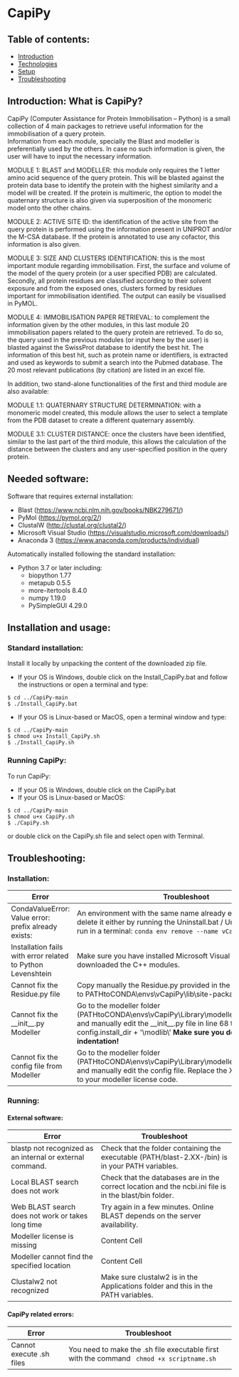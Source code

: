 # CapiPy
## Table of contents:
* [Introduction](#intro)
* [Technologies](#technologies)
* [Setup](#setup)
* [Troubleshooting](#troubleshooting)

## Introduction: What is CapiPy?
CapiPy (Computer Assistance for Protein Immobilisation – Python) is a small collection of 4 main packages to retrieve useful information for the immobilisation of a query protein.	 
Information from each module, specially the Blast and modeller is preferentially used by the others. In case no such information is given, the user will have to input the necessary information. 

MODULE 1: BLAST and MODELLER: this module only requires the 1 letter amino acid sequence of the query protein. This will be blasted against the protein data base to identify the protein with the highest similarity and a model will be created. If the protein is multimeric, the option to model the quaternary structure is also given via superposition of the monomeric model onto the other chains. 

MODULE 2: ACTIVE SITE ID: the identification of the active site from the query protein is performed using the information present in UNIPROT and/or the M-CSA database. If the protein is annotated to use any cofactor, this information is also given. 

MODULE 3: SIZE AND CLUSTERS IDENTIFICATION: this is the most important module regarding immobilisation. First, the surface and volume of the model of the query protein (or a user specified PDB) are calculated. Secondly, all protein residues are classified according to their solvent exposure and from the exposed ones, clusters formed by residues important for immobilisation identified. The output can easily be visualised in PyMOL.

MODULE 4: IMMOBILISATION PAPER RETRIEVAL: to complement the information given by the other modules, in this last module 20 immobilisation papers related to the query protein are retrieved. To do so, the query used in the previous modules (or input here by the user) is blasted against the SwissProt database to identify the best hit.  The information of this best hit, such as protein name or identifiers, is extracted and used as keywords to submit a search into the Pubmed database. The 20 most relevant publications (by citation) are listed in an excel file.  

In addition, two stand-alone functionalities of the first and third module are also available:

MODULE 1.1: QUATERNARY STRUCTURE DETERMINATION: with a monomeric model created, this module allows the user to select a template from the PDB dataset to create a different quaternary assembly.

MODULE 3.1: CLUSTER DISTANCE: once the clusters have been identified, similar to the last part of the third module, this allows the calculation of the distance between the clusters and any user-specified position in the query protein. 

## Needed software:
Software that requires external installation:
- Blast (https://www.ncbi.nlm.nih.gov/books/NBK279671/)
- PyMol (https://pymol.org/2/)
- ClustalW (http://clustal.org/clustal2/)
- Microsoft Visual Studio (https://visualstudio.microsoft.com/downloads/)
- Anaconda 3 (https://www.anaconda.com/products/individual)

Automatically installed following the standard installation:
- Python 3.7 or later including:
    - biopython 1.77
    - metapub 0.5.5
    - more-itertools 8.4.0
    - numpy 1.19.0
    - PySimpleGUI 4.29.0
## Installation and usage:
### Standard installation:
Install it locally by unpacking the content of the downloaded zip file.
- If your OS is Windows, double click on the Install_CapiPy.bat and follow the instructions or open a terminal and type:
```
$ cd ../CapiPy-main
$ ./Install_CapiPy.bat
```
- If your OS is Linux-based or MacOS, open a terminal window and type:
```
$ cd ../CapiPy-main
$ chmod u+x Install_CapiPy.sh
$ ./Install_CapiPy.sh
```

### Running CapiPy:
To run CapiPy:
- If your OS is Windows, double click on the CapiPy.bat
- If your OS is Linux-based or MacOS:
```
$ cd ../CapiPy-main
$ chmod u+x CapiPy.sh
$ ./CapiPy.sh
```
or double click on the CapiPy.sh file and select open with Terminal.

## Troubleshooting:
### Installation:

| Error | Troubleshoot |
| ---|---|
| CondaValueError: Value error: prefix already exists: | An environment with the same name already exists. Please delete it either by running the Uninstall.bat / Uninstall.sh file or run in a terminal: ````conda env remove --name vCapiPy````|
| Installation fails with error related to Python Levenshtein   | Make sure you have installed Microsoft Visual Studio and downloaded the C++ modules. |
|Cannot fix the Residue.py file|Copy manually the Residue.py provided in the Environment folder to PATHtoCONDA\envs\vCapiPy\lib\site-packages\Bio\PDB\|
|Cannot fix the \_\_init\_\_.py Modeller|Go to the modeller folder (PATHtoCONDA\envs\vCapiPy\Library\modeller\modlib\modeller\) and manually edit the \_\_init\_\_.py file in line 68 to read: dpath = config.install_dir + '\\modlib\\'  __Make sure you do not change the indentation!__ |
| Cannot fix the config file from Modeller | Go to the modeller folder (PATHtoCONDA\envs\vCapiPy\Library\modeller\modlib\modeller\) and manually edit the config file. Replace the XXXX after license to your modeller license code. |



### Running:
#### External software:
| Error | Troubleshoot |
| ---|---|
| blastp not recognized as an internal or external command.   | Check that the folder containing the executable (PATH/blast-2.XX-/bin) is in your PATH variables.  |
| Local BLAST search does not work | Check that the databases are in the correct location and the ncbi.ini file is in the blast/bin folder. |
| Web BLAST search does not work or takes long time | Try again in a few minutes. Online BLAST depends on the server availability. |
| Modeller license is missing | Content Cell  |
| Modeller cannot find the specified location | Content Cell  |
| Clustalw2 not recognized | Make sure clustalw2 is in the Applications folder and this in the PATH variables.|


#### CapiPy related errors:
| Error | Troubleshoot |
| ---|---|
|Cannot execute .sh files | You need to make the .sh file executable first with the command ``` chmod +x scriptname.sh``` |


